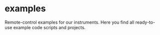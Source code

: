 # examples
Remote-control examples for our instruments. Here you find all ready-to-use example code scripts and projects.
